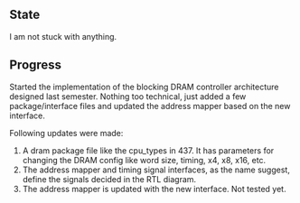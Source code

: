 ## State
I am not stuck with anything.

## Progress
Started the implementation of the blocking DRAM controller architecture designed last semester. Nothing too technical, just added a few package/interface files and updated the address mapper based on the new interface.

Following updates were made:
1. A dram package file like the cpu_types in 437. It has parameters for changing the DRAM config like word size, timing, x4, x8, x16, etc.
2. The address mapper and timing signal interfaces, as the name suggest, define the signals decided in the RTL diagram.
3. The address mapper is updated with the new interface. Not tested yet.